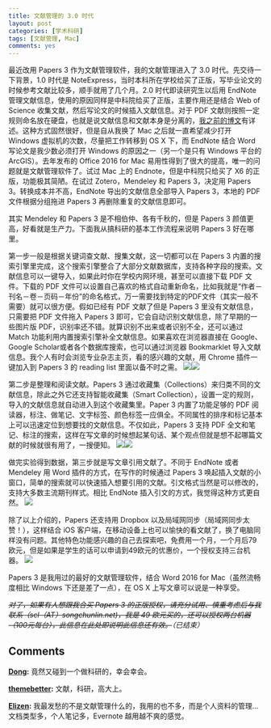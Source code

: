 ```yaml
---
title: 文献管理的 3.0 时代
layout: post
categories: [学术科研]
tags: [文献管理, Mac]
comments: yes
---
```



最近改用 Papers 3 作为文献管理软件，我的文献管理进入了 3.0 时代。先交待一下背景，1.0 时代是 NoteExpress，当时本科所在学校给买了正版，写毕业论文的时候参考文献比较多，顺手就用了几个月。2.0 时代即读研究生以后用 EndNote 管理文献信息，使用的原因同样是中科院给买了正版，主要作用还是结合 Web of Science 收集文献，然后写论文的时候插入文献信息。对于 PDF 文献则按照一定规则命名放在硬盘，也就是说文献信息和文献本身是分离的，[我之前的博文](/paper-management-and-naming/)有详述。这种方式固然很好，但是自从我换了 Mac 之后就一直希望减少打开 Windows 虚拟机的次数，尽量把工作转移到 OS X 下，而 EndNote 结合 Word 写论文是我少数必须打开 Windows 的原因之一（另一个是只有 Windows 平台的 ArcGIS）。去年发布的 Office 2016 for Mac 易用性得到了很大的提高，唯一的问题就是文献管理软件了。试过 Mac 上的 Endnote，但是中科院只给买了 X6 的正版，功能极其简陋。在试过 Zotero，Mendeley 和 Papers 3，决定用 Papers 3。转换成本并不高，EndNote 导出的文献信息全部导入 Papers 3，本地的 PDF 文件根据分组拖进 Papers 3 再删除重复的文献信息即可。 

其实 Mendeley 和 Papers 3 是不相伯仲、各有千秋的，但是 Papers 3 颜值更高，好看就是生产力。下面我从搞科研的基本工作流程来说明 Papers 3 好在哪里。 

第一步一般是根据关键词查文献、搜集文献，这一切都可以在 Papers 3 内置的搜索引擎里完成，这个搜索引擎整合了大部分文献数据库，支持各种字段的搜索。文献信息可以一键导入，如果此时你在学校内网环境，甚至可以直接下载 PDF 文件。下载的 PDF 文件可以设置自己喜欢的格式自动重新命名，比如我就是“作者－刊名－卷－页码－年份”的命名格式，万一需要找到特定的PDF文件（其实一般不需要）就可以很方便。假如已经有 PDF 文献了但是 Papers 3 里没有文献信息，只需要把 PDF 文件拖入 Papers 3 即可，它会自动识别文献信息，除了早期的一些图片版 PDF，识别率还不错。就算识别不出来或者识别不全，还可以通过 Match 功能利用内置搜索引擎补全文献信息。如果喜欢在浏览器直接在 Google、Google Scholar或者各个数据库搜索，也可以通过浏览器 Bookmarklet 导入文献信息。我个人有时会浏览专业杂志主页，看的感兴趣的文献，用 Chrome 插件一键加入到 Papers 3 的 reading list 里面以备不时之需。 ![](https://blog-1252159939.cos.ap-hongkong.myqcloud.com/Screen%20Shot%202016-03-02%20at%2019.06.35.png)![](https://blog-1252159939.cos.ap-hongkong.myqcloud.com/Screen%20Shot%202016-03-02%20at%2019.11.55.png) 

第二步是整理和阅读文献。Papers 3 通过收藏集（Collections）来归类不同的文献信息，除此之外它还支持智能收藏集（Smart Collection），设置一定的规则，导入的文献信息就自动进入到这个收藏集里。Paper 3 内置了功能足够的 PDF 阅读器，标注、做笔记、文字标签、颜色标签一应俱全。不同属性的排序和标记基本上可以迅速定位到想要找的文献信息。不仅如此，Papers 3 支持 PDF 全文和笔记、标注的搜索，这样在写文章的时候想起某句话、某个观点但就是想不起哪篇文献的时候就很有用了，一搜便知。 ![](https://blog-1252159939.cos.ap-hongkong.myqcloud.com/Screen%20Shot%202016-03-02%20at%2019.27.57.png)![](https://blog-1252159939.cos.ap-hongkong.myqcloud.com/Screen%20Shot%202016-03-02%20at%2019.15.26.png) 

做完实验得到数据，第三步就是写文章引用文献了。不同于 EndNote 或者 Mendeley 用 Word 插件的方式，在写作的时候通过 Papers 3 唤起插入文献的小窗口，简单的搜索就可以快速插入想要引用的文献。引文格式当然是可以修改的，支持大多数主流期刊样式。相比 EndNote 插入引文的方式，我觉得这种方式更自然。 ![](https://blog-1252159939.cos.ap-hongkong.myqcloud.com/citations%20\(1\).png) 

除了以上介绍的，Papers 还支持用 Dropbox 以及局域网同步（局域网同步太赞！），这样结合 iOS 客户端，在移动设备上也可以愉快的看文献了，换了电脑同样没有问题。其他特色功能感兴趣的自己去探索吧，免费用一个月，一个月后79欧元，但是如果是学生的话可以申请到49欧元的优惠价，一个授权支持三台机器。 ![](https://blog-1252159939.cos.ap-hongkong.myqcloud.com/IMG_0885.PNG)   

Papers 3 是我用过的最好的文献管理软件，结合 Word 2016 for Mac（虽然流畅度相比 Windows 下还是差了一点），在 OS X 上写文章可以说是一种享受。 

<del>_对了，如果有人想跟我合买 Papers 3 的正版授权，请充分试用、慎重考虑后与我联系（scl（AT）songchunlin.net)，我是 49 欧元买的，还可以授权两台机器（100元每台），此信息在此处即说明此信息还有效。_</del>_（已结束）_

## Comments

**[Dong](#74300 "2016-04-10 15:05:24"):** 竟然又碰到一个做科研的，幸会幸会。

**[themebetter](#75106 "2016-04-11 10:57:19"):** 文献，科研，高大上。

**[Elizen](#82185 "2016-04-17 16:10:46"):** 我最发愁的不是文献管理什么的，我用的也不多，而是个人资料的管理...文档类型多，个人笔记多，Evernote 越用越不爽的感觉。

